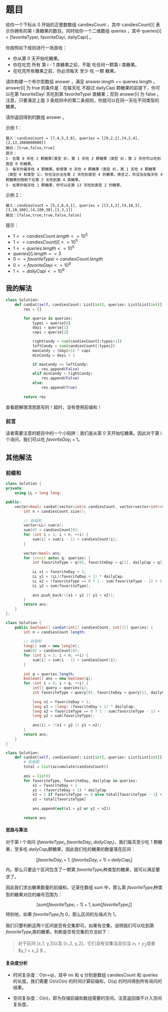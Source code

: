 # 题目

给你一个下标从 0 开始的正整数数组 candiesCount ，其中 candiesCount[i] 表示你拥有的第 i 类糖果的数目。同时给你一个二维数组 queries ，其中 queries[i] = [favoriteTypei, favoriteDayi, dailyCapi] 。

你按照如下规则进行一场游戏：

- 你从第 0 天开始吃糖果。
- 你在吃完 所有 第 i - 1 类糖果之前，不能 吃任何一颗第 i 类糖果。
- 在吃完所有糖果之前，你必须每天 至少 吃 一颗 糖果。

请你构建一个布尔型数组 answer ，满足 answer.length == queries.length 。answer[i] 为 true 的条件是：在每天吃 不超过 dailyCapi 颗糖果的前提下，你可以在第 favoriteDayi 天吃到第 favoriteTypei 类糖果；否则 answer[i] 为 false 。注意，只要满足上面 3 条规则中的第二条规则，你就可以在同一天吃不同类型的糖果。

请你返回得到的数组 answer 。

示例 1：

```
输入：candiesCount = [7,4,5,3,8], queries = [[0,2,2],[4,2,4],[2,13,1000000000]]
输出：[true,false,true]
提示：
1- 在第 0 天吃 2 颗糖果(类型 0），第 1 天吃 2 颗糖果（类型 0），第 2 天你可以吃到类型 0 的糖果。
2- 每天你最多吃 4 颗糖果。即使第 0 天吃 4 颗糖果（类型 0），第 1 天吃 4 颗糖果（类型 0 和类型 1），你也没办法在第 2 天吃到类型 4 的糖果。换言之，你没法在每天吃 4 颗糖果的限制下在第 2 天吃到第 4 类糖果。
3- 如果你每天吃 1 颗糖果，你可以在第 13 天吃到类型 2 的糖果。
```

示例 2：

```
输入：candiesCount = [5,2,6,4,1], queries = [[3,1,2],[4,10,3],[3,10,100],[4,100,30],[1,3,1]]
输出：[false,true,true,false,false]
```


提示：

- $1 <= candiesCount.length <= 10^5$
- $1 <= candiesCount[i] <= 10^5$
- $1 <= queries.length <= 10^5$
- $queries[i].length == 3$
- $0 <= favoriteTypei < candiesCount.length$
- $0 <= favoriteDayi <= 10^9$
- $1 <= dailyCapi <= 10^9$

## 我的解法

```python
class Solution:
    def canEat(self, candiesCount: List[int], queries: List[List[int]]) -> List[bool]:
        res = []

        for querie in queries:
            typei = querie[0]
            dayi = querie[1]
            capi = querie[2]

            rightCandy = sum(candiesCount[:typei+1])
            leftCandy = sum(candiesCount[:typei])
            maxCandy = (dayi+1) * capi
            minCandy = dayi + 1

            if maxCandy <= leftCandy:
                res.append(False)
            elif minCandy > rightCandy:
                res.append(False)
            else:
                res.append(True)
        
        return res
```

查看题解理清思路写的！超时，没有使用前缀和！

### 前言

读者需要注意的题目中的一个小陷阱：我们是从第 0 天开始吃糖果。因此对于第 i 个询问，我们可以吃 $\textit{favoriteDay}_i+1$。

## 其他解法

### 前缀和

```c++
class Solution {
private:
    using LL = long long;

public:
    vector<bool> canEat(vector<int>& candiesCount, vector<vector<int>>& queries) {
        int n = candiesCount.size();
        
        // 前缀和
        vector<LL> sum(n);
        sum[0] = candiesCount[0];
        for (int i = 1; i < n; ++i) {
            sum[i] = sum[i - 1] + candiesCount[i];
        }
        
        vector<bool> ans;
        for (const auto& q: queries) {
            int favoriteType = q[0], favoriteDay = q[1], dailyCap = q[2];
            
            LL x1 = favoriteDay + 1;
            LL y1 = (LL)(favoriteDay + 1) * dailyCap;
            LL x2 = (favoriteType == 0 ? 1 : sum[favoriteType - 1] + 1);
            LL y2 = sum[favoriteType];
            
            ans.push_back(!(x1 > y2 || y1 < x2));
        }
        return ans;
    }
};
```

```java
class Solution {
    public boolean[] canEat(int[] candiesCount, int[][] queries) {
        int n = candiesCount.length;
        
        // 前缀和
        long[] sum = new long[n];
        sum[0] = candiesCount[0];
        for (int i = 1; i < n; ++i) {
            sum[i] = sum[i - 1] + candiesCount[i];
        }
        
        int q = queries.length;
        boolean[] ans = new boolean[q];
        for (int i = 0; i < q; ++i) {
            int[] query = queries[i];
            int favoriteType = query[0], favoriteDay = query[1], dailyCap = query[2];
            
            long x1 = favoriteDay + 1;
            long y1 = (long) (favoriteDay + 1) * dailyCap;
            long x2 = favoriteType == 0 ? 1 : sum[favoriteType - 1] + 1;
            long y2 = sum[favoriteType];
            
            ans[i] = !(x1 > y2 || y1 < x2);
        }
        return ans;
    }
}
```

```python
class Solution:
    def canEat(self, candiesCount: List[int], queries: List[List[int]]) -> List[bool]:
        # 前缀和
        total = list(accumulate(candiesCount))
        
        ans = list()
        for favoriteType, favoriteDay, dailyCap in queries:
            x1 = favoriteDay + 1
            y1 = (favoriteDay + 1) * dailyCap
            x2 = 1 if favoriteType == 0 else total[favoriteType - 1] + 1
            y2 = total[favoriteType]
            
            ans.append(not(x1 > y2 or y1 < x2))
        
        return ans
```

#### 思路与算法

对于第 i 个询问 $(\textit{favoriteType}_i, \textit{favoriteDay}_i, \textit{dailyCap}_i)$，我们每天至少吃 1 颗糖果，至多吃 $\textit{dailyCap}_i$颗糖果，因此我们吃的糖果的数量落在区间：

$$
\Big[ \textit{favoriteDay}_i+1, (\textit{favoriteDay}_i+1) \times \textit{dailyCap}_i \Big]
$$
内。那么只要这个区间包含了一颗第 $\textit{favoriteType}_i$种类型的糖果，就可以满足要求了。

因此我们求出糖果数量的前缀和，记录在数组 $\textit{sum}$ 中，那么第 $\textit{favoriteType}_i$种类型的糖果对应的编号范围为：

$$
\Big[ \textit{sum}[\textit{favoriteType}_i-1]+1, \textit{sum}[\textit{favoriteType}_i] \Big]
$$
特别地，如果 $\textit{favoriteType}_i$为 0，那么区间的左端点为 1。

我们只要判断这两个区间是否有交集即可。如果有交集，说明我们可以吃到第 $\textit{favoriteType}_i$类的糖果。判断是否有交集的方法如下：

> 对于区间 [x_1, y_1]以及 [x_2, y_2]，它们没有交集当且仅当 $x_1 > y_2$或者 $y_1 < x_2 $ 。

#### 复杂度分析

- 时间复杂度：O(n+q)，其中 nn 和 q 分别是数组 candiesCount 和 queries 的长度。我们需要 O(n)O(n) 的时间计算前缀和，O(q) 的时间得到所有询问的结果。

- 空间复杂度：O(n)，即为存储前缀和数组需要的空间。注意返回值不计入空间复杂度。


